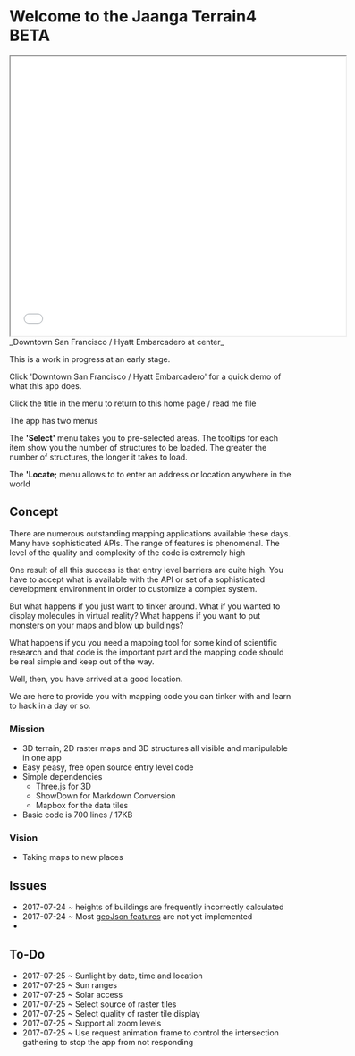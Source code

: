 Welcome to the Jaanga Terrain4 BETA
====

<iframe src=terrain-tiles-structures-r2.html width=600 height=500 ></iframe>
_Downtown San Francisco / Hyatt Embarcadero at center_

This is a work in progress at an early stage.

Click 'Downtown San Francisco / Hyatt Embarcadero' for a quick demo of what this app does.

Click the title in the menu to return to this home page / read me file


The app has two menus

The **'Select'** menu takes you to pre-selected areas. The tooltips for each item show you the number of structures to be loaded. The greater the number of structures, the longer it takes to load.

The **'Locate;** menu allows to to enter an address or location anywhere in the world

## Concept

There are numerous outstanding mapping applications available these days. Many have sophisticated APIs. 
The range of features is phenomenal. The level of the quality and complexity of the code is extremely high 

One result of all this success is that entry level barriers are quite high. You have to accept what is available with the API or set of a sophisticated development environment in order to customize a complex system.

But what happens if you just want to tinker around. What if you wanted to display molecules in virtual reality? What happens if you want to put monsters on your maps and blow up buildings?

What happens if you you need a mapping tool for some kind of scientific research and that code is the important part and the mapping code should be real simple and keep out of the way.

Well, then, you have arrived at a good location.

We are here to provide you with mapping code you can tinker with and learn to hack in a day or so.


### Mission

* 3D terrain, 2D raster maps and 3D structures all visible and manipulable in one app
* Easy peasy, free open source entry level code
* Simple dependencies
	* Three.js for 3D
	* ShowDown for Markdown Conversion
	* Mapbox for the data tiles
* Basic code is 700 lines / 17KB


### Vision

* Taking maps to new places

## Issues

* 2017-07-24 ~ heights of buildings are frequently incorrectly calculated
* 2017-07-24 ~ Most [geoJson features]( https://en.wikipedia.org/wiki/GeoJSON ) are not yet implemented
* 
## To-Do

* 2017-07-25 ~ Sunlight by date, time and location
* 2017-07-25 ~ Sun ranges
* 2017-07-25 ~ Solar access
* 2017-07-25 ~ Select source of raster tiles
* 2017-07-25 ~ Select quality of raster tile display
* 2017-07-25 ~ Support all zoom levels
* 2017-07-25 ~ Use request animation frame to control the intersection gathering to stop the app from not responding

